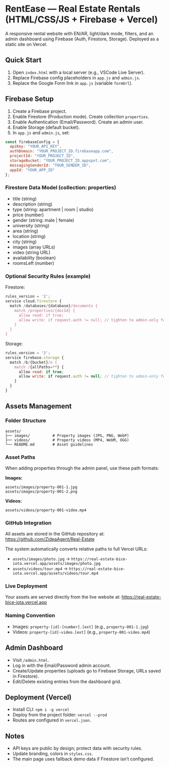 # RentEase — Real Estate Rentals (HTML/CSS/JS + Firebase + Vercel)

A responsive rental website with EN/AR, light/dark mode, filters, and an admin dashboard using Firebase (Auth, Firestore, Storage). Deployed as a static site on Vercel.

## Quick Start
1) Open `index.html` with a local server (e.g., VSCode Live Server).
2) Replace Firebase config placeholders in `app.js` and `admin.js`.
3) Replace the Google Form link in `app.js` (variable `formUrl`).

## Firebase Setup
1) Create a Firebase project.
2) Enable Firestore (Production mode). Create collection `properties`.
3) Enable Authentication (Email/Password). Create an admin user.
4) Enable Storage (default bucket).
5) In `app.js` and `admin.js`, set:
```js
const firebaseConfig = {
  apiKey: "YOUR_API_KEY",
  authDomain: "YOUR_PROJECT_ID.firebaseapp.com",
  projectId: "YOUR_PROJECT_ID",
  storageBucket: "YOUR_PROJECT_ID.appspot.com",
  messagingSenderId: "YOUR_SENDER_ID",
  appId: "YOUR_APP_ID"
};
```

### Firestore Data Model (collection: properties)
- title (string)
- description (string)
- type (string: apartment | room | studio)
- price (number)
- gender (string: male | female)
- university (string)
- area (string)
- location (string)
- city (string)
- images (array<string> URLs)
- video (string URL)
- availability (boolean)
- roomsLeft (number)

### Optional Security Rules (example)
Firestore:
```js
rules_version = '2';
service cloud.firestore {
  match /databases/{database}/documents {
    match /properties/{docId} {
      allow read: if true;
      allow write: if request.auth != null; // tighten to admin-only for production
    }
  }
}
```
Storage:
```js
rules_version = '2';
service firebase.storage {
  match /b/{bucket}/o {
    match /{allPaths=**} {
      allow read: if true;
      allow write: if request.auth != null; // tighten to admin-only for production
    }
  }
}
```

## Assets Management

### Folder Structure
```
assets/
├── images/          # Property images (JPG, PNG, WebP)
├── videos/          # Property videos (MP4, WebM, OGG)
└── README.md        # Asset guidelines
```

### Asset Paths
When adding properties through the admin panel, use these path formats:

**Images:**
```
assets/images/property-001-1.jpg
assets/images/property-001-2.png
```

**Videos:**
```
assets/videos/property-001-video.mp4
```

### GitHub Integration
All assets are stored in the GitHub repository at:
https://github.com/ZideaAgent/Real-Estate

The system automatically converts relative paths to full Vercel URLs:
- `assets/images/photo.jpg` → `https://real-estate-bice-iota.vercel.app/assets/images/photo.jpg`
- `assets/videos/tour.mp4` → `https://real-estate-bice-iota.vercel.app/assets/videos/tour.mp4`

### Live Deployment
Your assets are served directly from the live website at:
https://real-estate-bice-iota.vercel.app

### Naming Convention
- Images: `property-[id]-[number].[ext]` (e.g., `property-001-1.jpg`)
- Videos: `property-[id]-video.[ext]` (e.g., `property-001-video.mp4`)

## Admin Dashboard
- Visit `/admin.html`.
- Log in with the Email/Password admin account.
- Create/Update properties (uploads go to Firebase Storage, URLs saved in Firestore).
- Edit/Delete existing entries from the dashboard grid.

## Deployment (Vercel)
- Install CLI: `npm i -g vercel`
- Deploy from the project folder: `vercel --prod`
- Routes are configured in `vercel.json`.

## Notes
- API keys are public by design; protect data with security rules.
- Update branding, colors in `styles.css`.
- The main page uses fallback demo data if Firestore isn’t configured.
